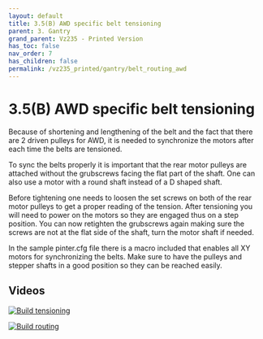 ```yaml
---
layout: default
title: 3.5(B) AWD specific belt tensioning
parent: 3. Gantry
grand_parent: Vz235 - Printed Version
has_toc: false
nav_order: 7
has_children: false
permalink: /vz235_printed/gantry/belt_routing_awd
---
```


# 3.5(B) AWD specific belt tensioning

Because of shortening and lengthening of the belt and the fact that there are 2 driven pulleys for AWD, it is needed to synchronize the motors after each time the belts are tensioned.

To sync the belts properly it is important that the rear motor pulleys are attached without the grubscrews facing the flat part of the shaft. One can also use a motor with a round shaft instead of a D shaped shaft.

Before tightening one needs to loosen the set screws on both of the rear motor pulleys to get a proper reading of the tension. After tensioning you will need to power on the motors so they are engaged thus on a step position. You can now retighten the grubscrews again making sure the screws are not at the flat side of the shaft, turn the motor shaft if needed.

In the sample pinter.cfg file there is a macro included that enables all XY motors for synchronizing the belts. Make sure to have the pulleys and stepper shafts in a good position so they can be reached easily.

## Videos

[![Build tensioning](../../assets/images/manual/vz235_printed/gantry/belt_tentioning_video.png)](https://www.youtube.com/watch?v=qNMXW6MUV5E&t=401s "Build tensioning")

[![Build routing](../../assets/images/manual/vz235_printed/gantry/belt_routing_video.png)](https://www.youtube.com/watch?v=Ibi27Toh-pg&t=2s "Build routing")
